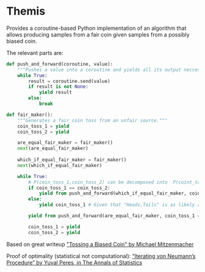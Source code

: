 # Themis
Provides a coroutine-based Python implementation of an algorithm that allows producing samples from a fair coin given samples from a possibly biased coin.

The relevant parts are:
```python
def push_and_forward(coroutine, value):
    """Pushes a value into a coroutine and yields all its output neccessary to do so."""
    while True:
        result = coroutine.send(value)
        if result is not None:
            yield result
        else:
            break

def fair_maker():
    """Generates a fair coin toss from an unfair source."""
    coin_toss_1 = yield
    coin_toss_2 = yield

    are_equal_fair_maker = fair_maker()
    next(are_equal_fair_maker)
    
    which_if_equal_fair_maker = fair_maker()
    next(which_if_equal_fair_maker)

    while True:
        # P(coin_toss_1,coin_toss_2) can be decomposed into  P(coint_toss_1 | coin_toss_1=coin_toss_2) P(coin_toss_1=coin_toss_2) 
        if coin_toss_1 == coin_toss_2:
            yield from push_and_forward(which_if_equal_fair_maker, coin_toss_1)
        else:
            yield coin_toss_1 # Given that "Heads,Tails" is as likely as "Tails,Heads" this is a fair coin toss

        yield from push_and_forward(are_equal_fair_maker, coin_toss_1 == coin_toss_2)

        coin_toss_1 = yield
        coin_toss_2 = yield

```

Based on great writeup ["Tossing a Biased Coin" by Michael Mitzenmacher](http://www.eecs.harvard.edu/~michaelm/coinflipext.pdf)

Proof of optimality (statistical not computational):
[“Iterating von Neumann’s Procedure” by Yuval Peres, in The Annals of Statistics](https://projecteuclid.org/euclid.aos/1176348543)
